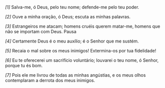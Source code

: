 *[1]* Salva-me, ó Deus, pelo teu nome; defende-me pelo teu poder.

*[2]* Ouve a minha oração, ó Deus; escuta as minhas palavras.

*[3]* Estrangeiros me atacam; homens cruéis querem matar-me, homens que não se importam com Deus. Pausa

*[4]* Certamente Deus é o meu auxílio; é o Senhor que me sustém.

*[5]* Recaia o mal sobre os meus inimigos! Extermina-os por tua fidelidade!

*[6]* Eu te oferecerei um sacrifício voluntário; louvarei o teu nome, ó Senhor, porque tu és bom.

*[7]* Pois ele me livrou de todas as minhas angústias, e os meus olhos contemplaram a derrota dos meus inimigos.

